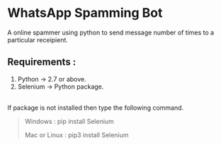 # WhatsApp Spamming Bot

A online spammer using python to send message number of times to a particular receipient.
## Requirements :
<ol>
<li>Python -> 2.7 or above.</li>
<li>Selenium -> Python package.</li>
</ol>

<br>
If package is not installed then type the following command.
<br>

> Windows :  pip install Selenium
> >
> Mac or Linux : pip3 install Selenium
